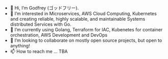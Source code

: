 - 👋 Hi, I’m Godfrey (ゴッドフリー). 
- 👀 I’m interested in Microservices, AWS Cloud Computing, Kubernetes and creating reliable, highly scalable, and maintainable Systems distributed Services with Go.
- 🌱 I’m currently using Golang, Terraform for IAC, Kubenetes for container orchestration, AWS Development and DevOps
- 💞️ I’m looking to collaborate on mostly open source projects, but open to anything!
- 📫 How to reach me ... TBA

<!---
witterquick/witterquick is a ✨ special ✨ repository because its `README.md` (this file) appears on your GitHub profile.
You can click the Preview link to take a look at your changes.
--->

